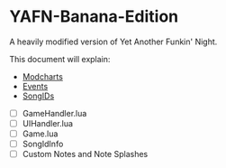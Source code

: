 # YAFN-Banana-Edition

A heavily modified version of Yet Another Funkin' Night.

This document will explain:
- [Modcharts](API/Modchart.md)
- [Events](API/Events.md)
- [SongIDs](API/SongIDs.md)
- [ ] GameHandler.lua
- [ ] UIHandler.lua
- [ ] Game.lua
- [ ] SongIdInfo
- [ ] Custom Notes and Note Splashes
